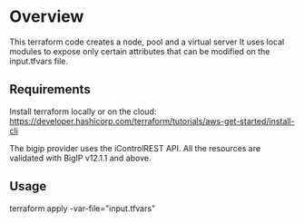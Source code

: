 # Overview

This terraform code creates a node, pool and a virtual server
It uses local modules to expose only certain attributes that can be modified on the input.tfvars file.

## Requirements

Install terraform locally or on the cloud: https://developer.hashicorp.com/terraform/tutorials/aws-get-started/install-cli

The bigip provider uses the iControlREST API. All the resources are validated with BigIP v12.1.1 and above.

## Usage

terraform apply -var-file="input.tfvars"



